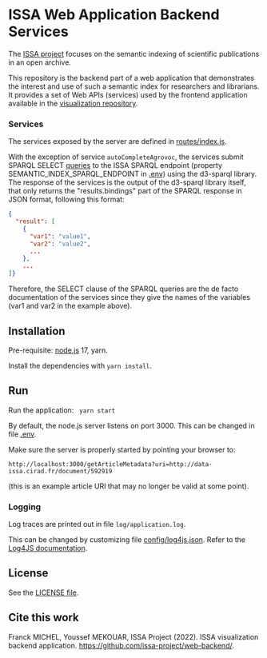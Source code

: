 # ISSA Web Application Backend Services

The [ISSA project](https://issa.cirad.fr/) focuses on the semantic indexing of scientific publications in an open archive.

This repository is the backend part of a web application that demonstrates the interest and use of such a semantic index for researchers and librarians.
It provides a set of Web APIs (services) used by the frontend application  available in the [visualization repository](https://github.com/issa-project/visualization).


### Services

The services exposed by the server are defined in [routes/index.js](routes/index.js).

With the exception of service `autoCompleteAgrovoc`, the services submit SPARQL SELECT [queries](queries) to the ISSA SPARQL endpoint (property SEMANTIC_INDEX_SPARQL_ENDPOINT in [.env](.env))
using the d3-sparql library.
The response of the services is the output of the d3-sparql library itself, that only returns the "results.bindings" part
of the SPARQL response in JSON format, following this format:

```json
{
  "result": [
    {
      "var1": "value1",
      "var2": "value2",
      ...
    }, 
    ...
]}
```

Therefore, the SELECT clause of the SPARQL queries are the de facto documentation of the services 
since they give the names of the variables (var1 and var2 in the example above).


## Installation

Pre-requisite: [node.js](https://nodejs.org/) 17, yarn.

Install the dependencies with `yarn install`.


## Run

Run the application: ` yarn start`

By default, the node.js server listens on port 3000. This can be changed in file [.env](.env).

Make sure the server is properly started by pointing your browser to:
```
http://localhost:3000/getArticleMetadata?uri=http://data-issa.cirad.fr/document/592919
```
(this is an example article URI that may no longer be valid at some point).


### Logging

Log traces are printed out in file `log/application.log`.

This can be changed by customizing file [config/log4js.json](config/log4js.json).
Refer to the [Log4JS documentation](https://stritti.github.io/log4js/).



## License

See the [LICENSE file](LICENSE).


## Cite this work

Franck MICHEL, Youssef MEKOUAR, ISSA Project (2022). ISSA visualization backend application. https://github.com/issa-project/web-backend/.
